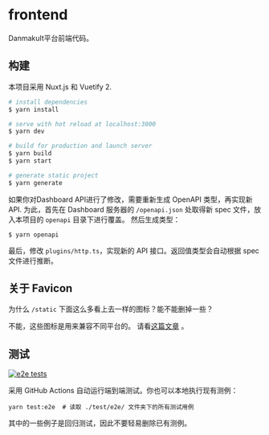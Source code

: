 # frontend

DanmakuIt平台前端代码。

## 构建

本项目采用 Nuxt.js 和 Vuetify 2.

```bash
# install dependencies
$ yarn install

# serve with hot reload at localhost:3000
$ yarn dev

# build for production and launch server
$ yarn build
$ yarn start

# generate static project
$ yarn generate
```

如果你对Dashboard API进行了修改，需要重新生成 OpenAPI 类型，再实现新API.
为此，首先在 Dashboard 服务器的 `/openapi.json` 处取得新 spec 文件，放入本项目的 `openapi` 目录下进行覆盖。
然后生成类型：

```shell
$ yarn openapi
```

最后，修改 `plugins/http.ts`，实现新的 API 接口。返回值类型会自动根据 spec 文件进行推断。

## 关于 Favicon

为什么 `/static` 下面这么多看上去一样的图标？能不能删掉一些？

不能，这些图标是用来兼容不同平台的。
请看[这篇文章](https://stackoverflow.com/questions/48956465/favicon-standard-2021-svg-ico-png-and-dimensions) 。

## 测试


[![e2e tests](https://github.com/panda2134/DanmakuIt/actions/workflows/e2e.yml/badge.svg?branch=master)](https://github.com/panda2134/DanmakuIt/actions/workflows/e2e.yml)

采用 GitHub Actions 自动运行端到端测试。你也可以本地执行现有测例：

```shell
yarn test:e2e  # 读取 ./test/e2e/ 文件夹下的所有测试用例
```

其中的一些例子是回归测试，因此不要轻易删除已有测例。
